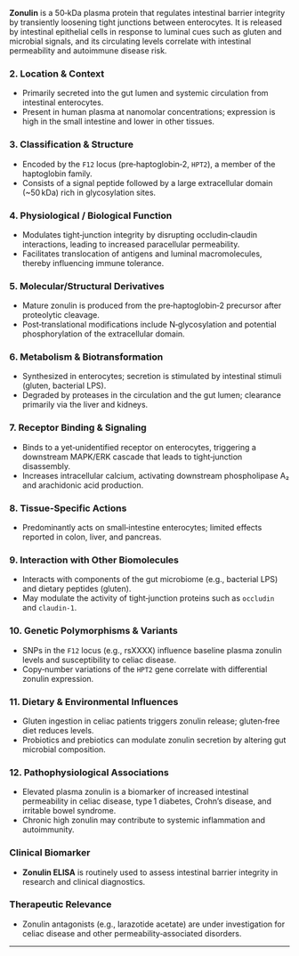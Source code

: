 **Zonulin** is a 50‑kDa plasma protein that regulates intestinal barrier integrity by transiently loosening tight junctions between enterocytes. It is released by intestinal epithelial cells in response to luminal cues such as gluten and microbial signals, and its circulating levels correlate with intestinal permeability and autoimmune disease risk.  

### 2. Location & Context  
- Primarily secreted into the gut lumen and systemic circulation from intestinal enterocytes.  
- Present in human plasma at nanomolar concentrations; expression is high in the small intestine and lower in other tissues.  

### 3. Classification & Structure  
- Encoded by the `F12` locus (pre‑haptoglobin‑2, `HPT2`), a member of the haptoglobin family.  
- Consists of a signal peptide followed by a large extracellular domain (~50 kDa) rich in glycosylation sites.  

### 4. Physiological / Biological Function  
- Modulates tight‑junction integrity by disrupting occludin‑claudin interactions, leading to increased paracellular permeability.  
- Facilitates translocation of antigens and luminal macromolecules, thereby influencing immune tolerance.  

### 5. Molecular/Structural Derivatives  
- Mature zonulin is produced from the pre‑haptoglobin‑2 precursor after proteolytic cleavage.  
- Post‑translational modifications include N‑glycosylation and potential phosphorylation of the extracellular domain.  

### 6. Metabolism & Biotransformation  
- Synthesized in enterocytes; secretion is stimulated by intestinal stimuli (gluten, bacterial LPS).  
- Degraded by proteases in the circulation and the gut lumen; clearance primarily via the liver and kidneys.  

### 7. Receptor Binding & Signaling  
- Binds to a yet‑unidentified receptor on enterocytes, triggering a downstream MAPK/ERK cascade that leads to tight‑junction disassembly.  
- Increases intracellular calcium, activating downstream phospholipase A₂ and arachidonic acid production.  

### 8. Tissue‑Specific Actions  
- Predominantly acts on small‑intestine enterocytes; limited effects reported in colon, liver, and pancreas.  

### 9. Interaction with Other Biomolecules  
- Interacts with components of the gut microbiome (e.g., bacterial LPS) and dietary peptides (gluten).  
- May modulate the activity of tight‑junction proteins such as `occludin` and `claudin‑1`.  

### 10. Genetic Polymorphisms & Variants  
- SNPs in the `F12` locus (e.g., rsXXXX) influence baseline plasma zonulin levels and susceptibility to celiac disease.  
- Copy‑number variations of the `HPT2` gene correlate with differential zonulin expression.  

### 11. Dietary & Environmental Influences  
- Gluten ingestion in celiac patients triggers zonulin release; gluten‑free diet reduces levels.  
- Probiotics and prebiotics can modulate zonulin secretion by altering gut microbial composition.  

### 12. Pathophysiological Associations  
- Elevated plasma zonulin is a biomarker of increased intestinal permeability in celiac disease, type 1 diabetes, Crohn’s disease, and irritable bowel syndrome.  
- Chronic high zonulin may contribute to systemic inflammation and autoimmunity.  

### Clinical Biomarker  
- **Zonulin ELISA** is routinely used to assess intestinal barrier integrity in research and clinical diagnostics.  

### Therapeutic Relevance  
- Zonulin antagonists (e.g., larazotide acetate) are under investigation for celiac disease and other permeability‑associated disorders.  

---
